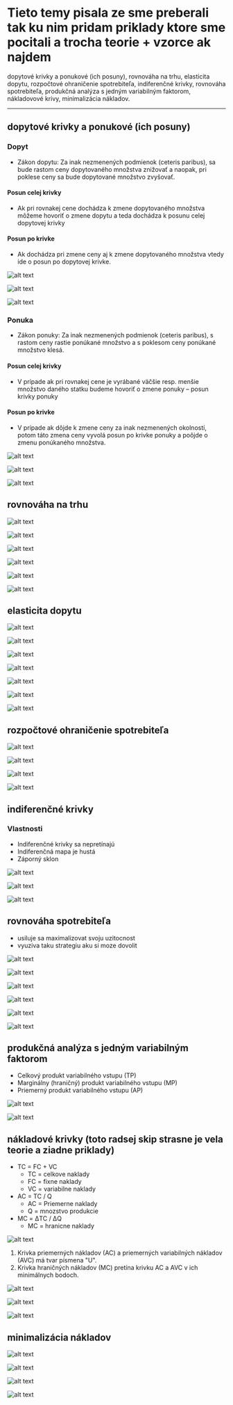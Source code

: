 # Tieto temy pisala ze sme preberali tak ku nim pridam priklady ktore sme pocitali a trocha teorie + vzorce ak najdem

dopytové krivky a ponukové (ich posuny), rovnováha na trhu, elasticita dopytu, rozpočtové ohraničenie spotrebiteľa, indiferenčné krivky, rovnováha spotrebiteľa, produkčná analýza s jedným variabilným faktorom, nákladovové krivy, minimalizácia nákladov.

--- 
## dopytové krivky a ponukové (ich posuny)
### Dopyt
- Zákon dopytu:
Za inak nezmenených podmienok (ceteris paribus), sa bude rastom ceny dopytovaného
množstva znižovať a naopak, pri poklese ceny sa bude dopytované množstvo zvyšovať.

#### Posun celej krivky 
- Ak pri rovnakej cene dochádza k zmene dopytovaného množstva môžeme
hovoriť o zmene dopytu a teda dochádza k posunu celej dopytovej krivky
#### Posun po krivke
- Ak dochádza pri zmene ceny aj k zmene dopytovaného množstva vtedy ide o
posun po dopytovej krivke.

![alt text](images/image-106.png)

![alt text](images/image-108.png)

![alt text](images/image-107.png)

### Ponuka
- Zákon ponuky:
Za inak nezmenených podmienok (ceteris paribus), s rastom ceny rastie ponúkané
množstvo a s poklesom ceny ponúkané množstvo klesá. 

#### Posun celej krivky 
- V prípade ak pri rovnakej cene je vyrábané väčšie resp. menšie množstvo daného
statku budeme hovoriť o zmene ponuky – posun krivky ponuky
#### Posun po krivke
- V prípade ak dôjde k zmene ceny za inak nezmenených okolností, potom táto zmena
ceny vyvolá posun po krivke ponuky a poôjde o zmenu ponúkaného množstva. 

![alt text](images/image-109.png)

![alt text](images/image-112.png)

![alt text](images/image-114.png)

## rovnováha na trhu
![alt text](images/image-104.png)

![alt text](images/image-64.png)

![alt text](images/image-95.png)

![alt text](images/image-105.png)

![alt text](images/image-110.png)

![alt text](images/image-126.png)

## elasticita dopytu
![alt text](images/image-70.png)

![alt text](images/image-71.png)

![alt text](images/image-72.png)

![alt text](images/image-115.png)

![alt text](images/image-99.png)

![alt text](images/image-118.png)

![alt text](images/image-101.png)

## rozpočtové ohraničenie spotrebiteľa
![alt text](images/image-58.png)

![alt text](image-1.png)

![alt text](images/image-80.png)

![alt text](images/image-96.png)

## indiferenčné krivky
### Vlastnosti
- Indiferenčné krivky sa nepretínajú
- Indiferenčná mapa je hustá
- Záporný sklon

![alt text](images/image-56.png)

![alt text](images/image-57.png)

![alt text](images/image-81.png)

## rovnováha spotrebiteľa
- usiluje sa maximalizovat svoju uzitocnost
- vyuziva taku strategiu aku si moze dovolit

![alt text](images/image-60.png)

![alt text](images/image-43.png)

![alt text](images/image-62.png)

![alt text](images/image-61.png)

![alt text](images/image-82.png)

![alt text](images/image-100.png)

## produkčná analýza s jedným variabilným faktorom
- Celkový produkt variabilného vstupu (TP)
- Marginálny (hraničný) produkt variabilného vstupu (MP)
- Priemerný produkt variabilného vstupu (AP)

![alt text](images/image-84.png)

![alt text](images/image-102.png)

## nákladové krivky (toto radsej skip strasne je vela teorie a ziadne priklady)
- TC = FC + VC
    - TC = celkove naklady
    - FC = fixne naklady
    - VC = variabilne naklady
- AC = TC / Q
    - AC = Priemerne naklady
    - Q = mnozstvo produkcie
- MC = ΔTC / ΔQ
    - MC = hranicne naklady

![alt text](images/image-119.png)

1. Krivka priemerných nákladov (AC) a priemerných variabilných nákladov (AVC) má tvar písmena "U".
2. Krivka hraničných nákladov (MC) pretína krivku AC a AVC v ich minimálnych bodoch.


![alt text](images/image-121.png)

![alt text](images/image-122.png)

![alt text](images/image-120.png)





## minimalizácia nákladov
![alt text](images/image-89.png)

![alt text](images/image-111.png)

![alt text](images/image-123.png)

![alt text](images/image-127.png)